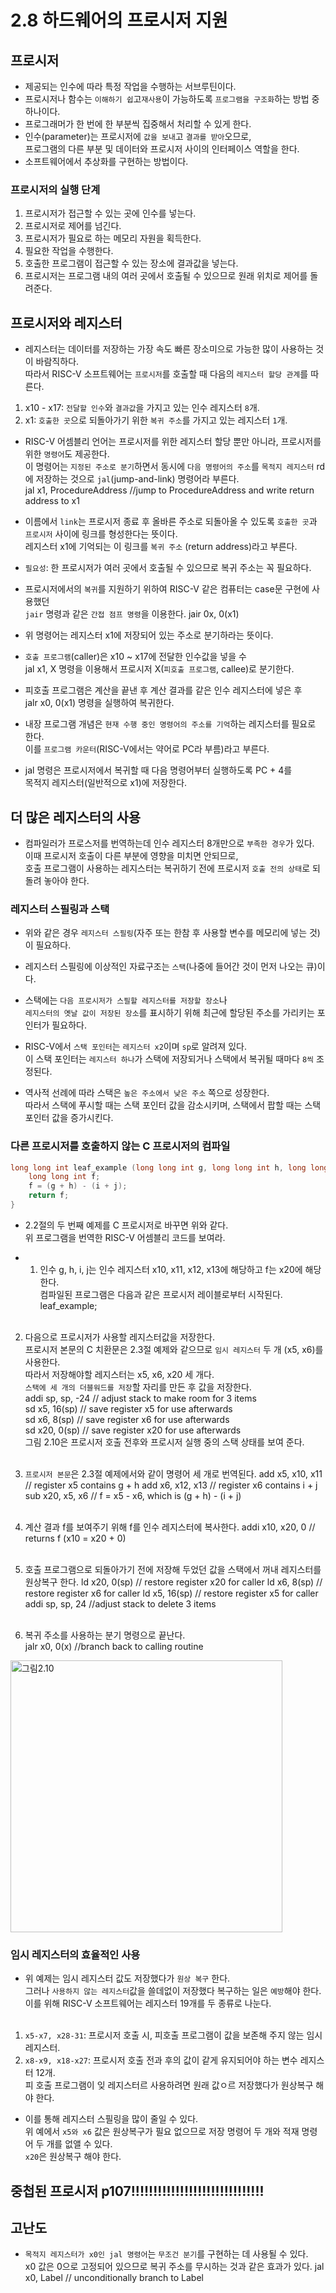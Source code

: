 # 2.8 하드웨어의 프로시저 지원
## 프로시저
- 제공되는 인수에 따라 특정 작업을 수행하는 서브루틴이다.
-  프로시저나 함수는 `이해하기 쉽`고`재사용`이 가능하도록 `프로그램을 구조화`하는 방법 중 하나이다.
-  프로그래머가 한 번에 한 부분씩 집중해서 처리할 수 있게 한다.
- 인수(parameter)는 프로시저에 `값을 보내`고 `결과를 받아`오므로,  <br />
프로그램의 다른 부분 및 데이터와 프로시저 사이의 인터페이스 역할을 한다.
- 소프트웨어에서 추상화를 구현하는 방법이다.

### 프로시저의 실행 단계
1. 프로시저가 접근할 수 있는 곳에 인수를 넣는다. <br />
2. 프로시저로 제어를 넘긴다. <br />
3. 프로시저가 필요로 하는 메모리 자원을 획득한다. <br />
4. 필요한 작업을 수행한다. <br />
5. 호출한 프로그램이 접근할 수 있는 장소에 결과값을 넣는다. <br />
6. 프로시저는 프로그램 내의 여러 곳에서 호출될 수 있으므로 원래 위치로 제어를 돌려준다.<br />

## 프로시저와 레지스터
- 레지스터는 데이터를 저장하는 가장 속도 빠른 장소미으로 가능한 많이 사용하는 것이 바람직하다. <br />
따라서 RISC-V 소프트웨어는 `프로시저`를 호출할 때 다음의 `레지스터 할당 관계`를 따른다. <br />
1. x10 - x17: `전달할 인수`와 `결과값`을 가지고 있는 인수 레지스터 `8`개. <br/>
2. x1: `호출한 곳`으로 되돌아가기 위한 `복귀 주소`를 가지고 있는 레지스터 `1`개. <br />

- RISC-V 어셈블리 언어는 프로시저를 위한 레지스터 할당 뿐만 아니라, 프로시저를 위한 `명령어`도 제공한다. <br />
이 명령어는 `지정된 주소로 분기`하면서 동시에 `다음 명령어의 주소`를 `목적지 레지스터` rd에 저장하는 것으로 `jal`(jump-and-link) 명령어라 부른다. <br />
    jal x1, ProcedureAddress        //jump to ProcedureAddress and write return address to x1 <br />
    
- 이름에서 `link`는 프로시저 종료 후 올바른 주소로 되돌아올 수 있도록 `호출한 곳`과 `프로시저` 사이에 링크를 형성한다는 뜻이다. <br />
레지스터 x1에 기억되는 이 링크를 `복귀 주소` (return address)라고 부른다. <br />
- `필요성`: 한 프로시저가 여러 곳에서 호출될 수 있으므로 복귀 주소는 꼭 필요하다. <br />

- 프로시저에서의 `복귀`를 지원하기 위하여 RISC-V 같은 컴퓨터는 case문 구현에 사용했던 <br />
`jair` 명령과 같은 `간접 점프 명령`을 이용한다.
    jair 0x, 0(x1)
- 위 명령어는 레지스터 x1에 저장되어 있는 주소로 분기하라는 뜻이다. <br />

- `호출 프로그램`(caller)은 x10 ~ x17에 전달한 인수값을 넣을 수 <br />
jal x1, X 명령을 이용해서 프로시저 X(`피호출 프로그램`, callee)로 분기한다.
- 피호출 프로그램은 계산을 끝낸 후 계산 결과를 같은 인수 레지스터에 넣은 후 <br />
jalr x0, 0(x1) 명령을 실행하여 복귀한다.<br />

- 내장 프로그램 개념은 `현재 수행 중인 명령어의 주소를 기억`하는 레지스터를 필요로 한다. <br />
이를 `프로그램 카운터`(RISC-V에서는 약어로 PC라 부름)라고 부른다. 
- jal 명령은 프로시저에서 복귀할 때 다음 명령어부터 실행하도록 PC + 4를 <br />
목적지 레지스터(일반적으로 x1)에 저장한다.

## 더 많은 레지스터의 사용
- 컴파일러가 프로스저를 번역하는데 인수 레지스터 8개만으로 `부족한 경우`가 있다. <br />
이때 프로시저 호출이 다른 부분에 영향을 미치면 안되므로, <br />
호출 프로그램이 사용하는 레지스터는 복귀하기 전에 프로시저 `호출 전의 상태`로 되돌려 놓아야 한다. <br />

### 레지스터 스필링과 스택
- 위와 같은 경우 `레지스터 스필링`(자주 또는 한참 후 사용할 변수를 메모리에 넣는 것)이 필요하다. 
- 레지스터 스필링에 이상적인 자료구조는 `스택`(나중에 들어간 것이 먼저 나오는 큐)이다. <br />

- 스택에는 `다음 프로시저가 스필할 레지스터를 저장할 장소`나 <br />
`레지스터의 옛날 값이 저장된 장소`를 표시하기 위해 최근에 할당된 주소를 가리키는 포인터가 필요하다.
- RISC-V에서 `스택 포인터`는 `레지스터 x2`이며 `sp`로 알려져 있다. <br />
이 스택 포인터는 `레지스터 하나`가 스택에 저장되거나 스택에서 복귀될 때마다 `8씩` 조정된다. <br />

- 역사적 선례에 따라 스택은 `높은 주소에서 낮은 주소` 쪽으로 성장한다. <br />
따라서 스택에 푸시할 때는 스택 포인터 값을 감소시키며, 스택에서 팝할 때는 스택 포인터 값을 증가시킨다. <br />

### 다른 프로시저를 호출하지 않는 C 프로시저의 컴파일
```c
long long int leaf_example (long long int g, long long int h, long long int i, long long int j){
    long long int f;
    f = (g + h) - (i + j);
    return f; 
}
```
- 2.2절의 두 번째 예제를 C 프로시저로 바꾸면 위와 같다. <br />
위 프로그램을 번역한 RISC-V 어셈블리 코드를 보여라. <br />

- 1. 인수 g, h, i, j는 인수 레지스터 x10, x11, x12, x13에 해당하고 f는 x20에 해당한다. <br />
컴파일된 프로그램은 다음과 같은 프로시저 레이블로부터 시작된다. <br />
    leaf_example; <br /> <br />
    
2. 다음으로 프로시저가 사용할 레지스터값을 저장한다. <br />
프로시저 본문의 C 치환문은 2.3절 예제와 같으므로 `임시 레지스터` 두 개 (x5, x6)를 사용한다. <br />
따라서 저장해야할 레지스터는 x5, x6, x20 세 개다. <br />
`스택에 세 개의 더블워드를 저장`할 자리를 만든 후 값을 저장한다. <br />
    addi sp, sp, -24 // adjust stack to make room for 3 items <br />
    sd x5, 16(sp)     // save register x5 for use afterwards       <br />
    sd x6, 8(sp)       // save register x6 for use afterwards       <br />
    sd x20, 0(sp)     // save register x20 for use afterwards     <br />
그림 2.10은 프로시저 호출 전후와 프로시저 실행 중의 스택 상태를 보여 준다. <br /><br />

3. `프로시저 본문`은 2.3절 예제에서와 같이 명령어 세 개로 번역된다. 
    add x5, x10, x11 // register x5 contains g + h
    add x6, x12, x13 // register x6 contains i + j 
    sub x20, x5, x6   // f = x5 - x6, which is (g + h) - (i + j) <br /><br />
    
4. 계산 결과 f를 보여주기 위해 f를 인수 레지스터에 복사한다. 
            addi x10, x20, 0 // returns f (x10 = x20 + 0) <br /><br />
            
5. 호출 프로그램으로 되돌아가기 전에 저장해 두었던 값을 스택에서 꺼내 레지스터를 원상복구 한다.
    ld x20, 0(sp)         // restore register x20 for caller
    ld x6, 8(sp)           // restore register x6 for caller
    ld x5, 16(sp)         // restore register x5 for caller
    addi sp, sp, 24     //adjust stack to delete 3 items <br /><br />
    
6. 복귀 주소를 사용하는 분기 명령으로 끝난다. <br />
        jalr x0, 0(x)   //branch back to calling routine  
    
<img width="435" alt="그림2.10" src="https://user-images.githubusercontent.com/40673012/97096638-1ce5b680-16aa-11eb-8e8f-6270dccdcee9.png">


### 임시 레지스터의 효율적인 사용
-  위 예제는 임시 레지스터 값도 저장했다가 `원상 복구` 한다. <br />
그러나 `사용하지 않는 레지스터`값을 쓸데없이 저장했다 복구하는 일은 `예방`해야 한다.  <br />
이를 위해 RISC-V 소프트웨어는 레지스터 19개를 두 종류로 나눈다. <br /><br />

1. `x5-x7, x28-31`: 프로시저 호출 시, 피호출 프로그램이 값을 보존해 주지 않는 임시 레지스터.<br />
2. `x8-x9, x18-x27`: 프로시저 호출 전과 후의 값이 같게 유지되어야 하는 변수 레지스터 12개.<br />
피 호출 프로그램이 잊 레지스터르 사용하려면 원래 값ㅇ르 저장했다가 원상복구 해야 한다. <br />

- 이를 통해 레지스터 스필링을 많이 줄일 수 있다. <br />
위 예에서 `x5와 x6` 값은 원상복구가 필요 없으므로 저장 명령어 두 개와 적재 명령어 두 개를 없앨 수 있다. <br />
`x20`은 원상복구 해야 한다.


## 중첩된 프로시저  p107!!!!!!!!!!!!!!!!!!!!!!!!!!!!!!


## 고난도
-  `목적지 레지스터가 x0인 jal 명령어`는 `무조건 분기`를 구현하는 데 사용될 수 있다. <br />
x0 값은 0으로 고정되어 있으므로 복귀 주소를 무시하는 것과 같은 효과가 있다.
    jal x0, Label   //  unconditionally branch to Label

    

 




